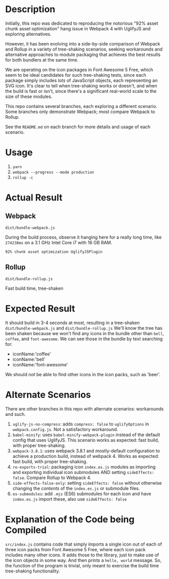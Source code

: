 # Description

Initially, this repo was dedicated to reproducing the notorious "92% asset chunk asset optimization" hang issue in Webpack 4 with UglifyJS and exploring alternatives.

However, it has been evolving into a side-by-side comparison of Webpack and Rollup in a variety of tree-shaking scenarios, seeking workarounds and alternative approaches to module packaging that achieves the best results for both bundlers at the same time.

We are operating on the icon packages in Font Awesome 5 Free, which seem to be ideal candidates for such tree-shaking tests, since each package simply includes _lots_ of JavaScript objects, each representing an SVG icon. It's clear to tell when tree-shaking works or doesn't, and when the build is fast or isn't, since there's a significant real-world scale to the size of these modules.

This repo contains several branches, each exploring a different scenario. Some branches only demonstrate Webpack; most compare Webpack to Rollup.

See the `README.md` on each branch for more details and usage of each scenario.

# Usage
1. `yarn`
1. `webpack --progress --mode production`
1. `rollup -c`

# Actual Result

## Webpack
`dist/bundle-webpack.js`

During the build process, observe it hanging here for a really long time, like `274238ms` on a 3.1 GHz Intel Core i7 with 16 GB RAM.
```
92% chunk asset optimization UglifyJSPlugin
```

## Rollup
`dist/bundle-rollup.js`

Fast build time, tree-shaken

# Expected Result
It should build in 3-4 seconds at most, resulting in a tree-shaken `dist/bundle-webpack.js` and `dist/bundle-rollup.js`
We'll know the tree has been shaken because we won't find any icons in the bundle other than `bell`, `coffee`, and `font-awesome`.
We can see those in the bundle by text searching for:
* iconName:'coffee'
* iconName:'bell'
* iconName:'font-awesome'

We should _not_ be able to find other icons in the icon packs, such as 'beer'.

# Alternate Scenarios

There are other branches in this repo with alternate scenarios: workarounds and such.

1. `uglify-js-no-compress`: adds `compress: false` to `uglifyOptions` in `webpack.config.js`. Not a satisfactory workaround.
1. `babel-minify`: uses `babel-minify-webpack-plugin` instead of the default config that uses UglifyJS. This scenario works as expected: fast build, with proper tree-shaking.
1. `webpack-3.8.1`: uses webpack 3.8.1 and mostly-default configuration to achieve a production build, instead of webpack 4. Works as expected: fast build, with proper tree-shaking.
1. `re-exports-trial`: packaging icon `index.es.js` modules as importing and exporting individual icon submodules AND setting `sideEffects: false`. Compare Rollup to Webpack 4.
1. `side-effects-false-only`: setting `sideEffects: false` without otherwise changing the _contents_ of the `index.es.js` or submodule files.
1. `es-submodules`: add `.mjs` (ES6) submodules for each icon and have `index.es.js` import these, also use `sideEffects: false`

# Explanation of the Code being Compiled

`src/index.js` contains code that simply imports a single icon out of each of three icon packs from Font Awesome 5 Free, where each icon pack includes many other icons. It adds those to the library, just to make use of the icon objects in some way. And then prints a `hello, world` message. So, the function of the program is trivial, only meant to exercise the build time tree-shaking functionality.
